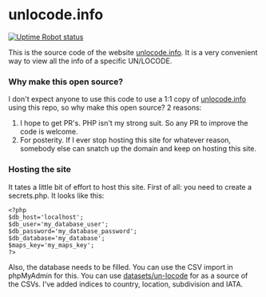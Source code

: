 # unlocode.info #

[![Uptime Robot status](https://img.shields.io/uptimerobot/status/m798005161-86a84a64d960f891f0134601)](https://dashboard.uptimerobot.com/monitors/798005161)

This is the source code of the website [unlocode.info](https://unlocode.info/). It is a very convenient way to view all the info of a specific UN/LOCODE.

### Why make this open source? ###

I don't expect anyone to use this code to use a 1:1 copy of [unlocode.info](https://unlocode.info/) using this repo, so why make this open source? 2 reasons:

1. I hope to get PR's. PHP isn't my strong suit. So any PR to improve the code is welcome.
2. For posterity. If I ever stop hosting this site for whatever reason, somebody else can snatch up the domain and keep on hosting this site.

### Hosting the site ###

It tates a little bit of effort to host this site. First of all: you need to create a secrets.php. It looks like this:

```
<?php
$db_host='localhost';
$db_user='my_database_user';
$db_password='my_database_password';
$db_database='my_database';
$maps_key='my_maps_key';
?>
```

Also, the database needs to be filled. You can use the CSV import in phpMyAdmin for this. You can use [datasets/un-locode](https://github.com/datasets/un-locode) for as a source of the CSVs. I've added indices to country, location, subdivision and IATA.
